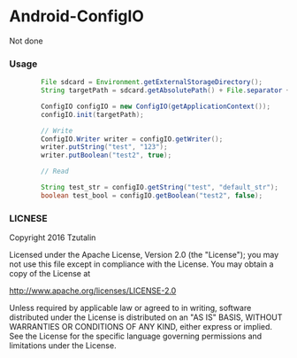 # Android-ConfigIO

Not done

### Usage
```java
        File sdcard = Environment.getExternalStorageDirectory();
        String targetPath = sdcard.getAbsolutePath() + File.separator + "config.json";

        ConfigIO configIO = new ConfigIO(getApplicationContext());
        configIO.init(targetPath);

        // Write
        ConfigIO.Writer writer = configIO.getWriter();
        writer.putString("test", "123");
        writer.putBoolean("test2", true);

        // Read

        String test_str = configIO.getString("test", "default_str");
        boolean test_bool = configIO.getBoolean("test2", false);
```


### LICNESE
Copyright 2016 Tzutalin

Licensed under the Apache License, Version 2.0 (the "License");
you may not use this file except in compliance with the License.
You may obtain a copy of the License at

   http://www.apache.org/licenses/LICENSE-2.0

Unless required by applicable law or agreed to in writing, software
distributed under the License is distributed on an "AS IS" BASIS,
WITHOUT WARRANTIES OR CONDITIONS OF ANY KIND, either express or implied.
See the License for the specific language governing permissions and
limitations under the License.
